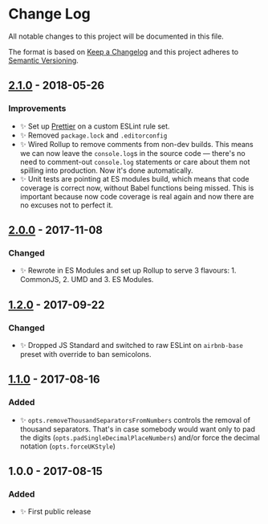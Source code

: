 # Change Log

All notable changes to this project will be documented in this file.

The format is based on [Keep a Changelog](http://keepachangelog.com/)
and this project adheres to [Semantic Versioning](http://semver.org/).

## [2.1.0] - 2018-05-26

### Improvements

* ✨ Set up [Prettier](https://prettier.io) on a custom ESLint rule set.
* ✨ Removed `package.lock` and `.editorconfig`
* ✨ Wired Rollup to remove comments from non-dev builds. This means we can now leave the `console.log`s in the source code — there's no need to comment-out `console.log` statements or care about them not spilling into production. Now it's done automatically.
* ✨ Unit tests are pointing at ES modules build, which means that code coverage is correct now, without Babel functions being missed. This is important because now code coverage is real again and now there are no excuses not to perfect it.

## [2.0.0] - 2017-11-08

### Changed

* ✨ Rewrote in ES Modules and set up Rollup to serve 3 flavours: 1. CommonJS, 2. UMD and 3. ES Modules.

## [1.2.0] - 2017-09-22

### Changed

* ✨ Dropped JS Standard and switched to raw ESLint on `airbnb-base` preset with override to ban semicolons.

## [1.1.0] - 2017-08-16

### Added

* ✨ `opts.removeThousandSeparatorsFromNumbers` controls the removal of thousand separators. That's in case somebody would want only to pad the digits (`opts.padSingleDecimalPlaceNumbers`) and/or force the decimal notation (`opts.forceUKStyle`)

## 1.0.0 - 2017-08-15

### Added

* ✨ First public release

[2.1.0]: https://github.com/codsen/string-remove-thousand-separators/compare/v2.0.0...v2.1.0
[2.0.0]: https://github.com/codsen/string-remove-thousand-separators/compare/v1.2.0...v2.0.0
[1.2.0]: https://github.com/codsen/string-remove-thousand-separators/compare/v1.1.0...v1.2.0
[1.1.0]: https://github.com/codsen/string-remove-thousand-separators/compare/v1.0.0...v1.1.0

